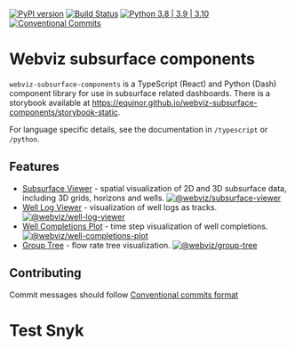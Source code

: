 [![PyPI version](https://badge.fury.io/py/webviz-subsurface-components.svg)](https://badge.fury.io/py/webviz-subsurface-components)
[![Build Status](https://github.com/equinor/webviz-subsurface-components/workflows/webviz-subsurface-components/badge.svg)](https://github.com/equinor/webviz-subsurface-components/actions?query=branch%3Amaster)
[![Python 3.8 | 3.9 | 3.10](https://img.shields.io/badge/python-3.8%20|%203.9%20|%203.10-blue.svg)](https://www.python.org/)
[![Conventional Commits](https://img.shields.io/badge/Conventional%20Commits-1.0.0-yellow.svg)](https://conventionalcommits.org)

# Webviz subsurface components

`webviz-subsurface-components` is a TypeScript (React) and Python (Dash) component library for use in subsurface related dashboards.
There is a storybook available at https://equinor.github.io/webviz-subsurface-components/storybook-static.

For language specific details, see the documentation in `/typescript` or `/python`.

## Features

* [Subsurface Viewer](https://equinor.github.io/webviz-subsurface-components/storybook-static/?path=/docs/subsurfaceviewer--docs) - spatial visualization of 2D and 3D subsurface data, including 3D grids, horizons and wells.
[![@webviz/subsurface-viewer](https://badge.fury.io/js/@webviz%2Fsubsurface-viewer.svg)](https://badge.fury.io/js/@webviz%2Fsubsurface-viewer)
* [Well Log Viewer](https://equinor.github.io/webviz-subsurface-components/storybook-static/?path=/docs/welllogviewer-overview--docs) - visualization of well logs as tracks.
[![@webviz/well-log-viewer](https://badge.fury.io/js/@webviz%2Fwell-log-viewer.svg)](https://badge.fury.io/js/@webviz%2Fwell-log-viewer)
* [Well Completions Plot](https://equinor.github.io/webviz-subsurface-components/storybook-static/?path=/docs/wellcompletions-demo--docs) - time step visualization of well completions.
[![@webviz/well-completions-plot](https://badge.fury.io/js/@webviz%2Fwell-completions-plot.svg)](https://badge.fury.io/js/@webviz%2Fwell-completions-plot)
* [Group Tree](https://equinor.github.io/webviz-subsurface-components/storybook-static/?path=/docs/grouptree--docs) - flow rate tree visualization.
[![@webviz/group-tree](https://badge.fury.io/js/@webviz%2Fgroup-tree.svg)](https://badge.fury.io/js/@webviz%2Fgroup-tree)

## Contributing
Commit messages should follow [Conventional commits format](https://www.conventionalcommits.org/en/v1.0.0/)

# Test Snyk
